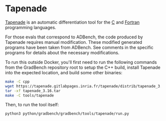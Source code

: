 # Tapenade

[Tapenade][] is an automatic differentiation tool for the [C][] and [Fortran][] programming languages.

For those evals that correspond to ADBench, the code produced by Tapenade requires manual modification. These modified generated programs have been taken from ADBench. See comments in the specific programs for details about the necessary modifications.

To run this outside Docker, you'll first need to run the following commands from the GradBench repository root to setup the C++ build, install Tapenade into the expected location, and build some other binaries:

```sh
make -C cpp
wget https://tapenade.gitlabpages.inria.fr/tapenade/distrib/tapenade_3.16.tar
tar -xf tapenade_3.16.tar
make -C tools/tapenade
```

Then, to run the tool itself:

```sh
python3 python/gradbench/gradbench/tools/tapenade/run.py
```

[c]: https://en.wikipedia.org/wiki/C_(programming_language)
[fortran]: https://fortran-lang.org/
[tapenade]: https://tapenade.gitlabpages.inria.fr/userdoc/build/html/index.html
